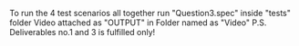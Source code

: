 To run the 4 test scenarios all together run "Question3.spec" inside "tests" folder
Video attached as "OUTPUT" in Folder named as "Video"
P.S. Deliverables no.1 and 3 is fulfilled only!
